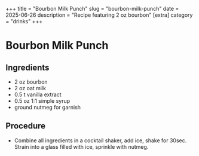 ﻿+++
title = "Bourbon Milk Punch"
slug = "bourbon-milk-punch"
date = 2025-06-26
description = "Recipe featuring 2 oz bourbon"
[extra]
  category = "drinks"
+++

# Bourbon Milk Punch

## Ingredients
* 2 oz bourbon
* 2 oz oat milk
* 0.5 t vanilla extract
* 0.5 oz 1:1 simple syrup
* ground nutmeg for garnish

## Procedure
* Combine all ingredients in a cocktail shaker, add ice, shake for 30sec. Strain into a glass filled with ice, sprinkle with nutmeg.